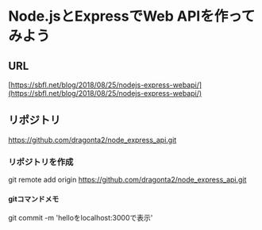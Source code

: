 # Node.jsとExpressでWeb APIを作ってみよう

## URL
[https://sbfl.net/blog/2018/08/25/nodejs-express-webapi/](https://sbfl.net/blog/2018/08/25/nodejs-express-webapi/)

## リポジトリ
https://github.com/dragonta2/node_express_api.git

### リポジトリを作成
git remote add origin https://github.com/dragonta2/node_express_api.git

#### gitコマンドメモ

git commit -m 'helloをlocalhost:3000で表示'
